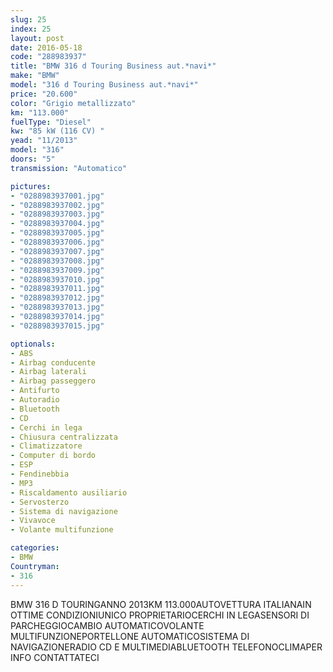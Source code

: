 ```yaml
---
slug: 25
index: 25
layout: post
date: 2016-05-18
code: "288983937"
title: "BMW 316 d Touring Business aut.*navi*"
make: "BMW"
model: "316 d Touring Business aut.*navi*"
price: "20.600"
color: "Grigio metallizzato"
km: "113.000"
fuelType: "Diesel"
kw: "85 kW (116 CV) "
yead: "11/2013"
model: "316"
doors: "5"
transmission: "Automatico"

pictures:
- "0288983937001.jpg"
- "0288983937002.jpg"
- "0288983937003.jpg"
- "0288983937004.jpg"
- "0288983937005.jpg"
- "0288983937006.jpg"
- "0288983937007.jpg"
- "0288983937008.jpg"
- "0288983937009.jpg"
- "0288983937010.jpg"
- "0288983937011.jpg"
- "0288983937012.jpg"
- "0288983937013.jpg"
- "0288983937014.jpg"
- "0288983937015.jpg"

optionals:
- ABS
- Airbag conducente
- Airbag laterali
- Airbag passeggero
- Antifurto
- Autoradio
- Bluetooth
- CD
- Cerchi in lega
- Chiusura centralizzata
- Climatizzatore
- Computer di bordo
- ESP
- Fendinebbia
- MP3
- Riscaldamento ausiliario
- Servosterzo
- Sistema di navigazione
- Vivavoce
- Volante multifunzione

categories:
- BMW
Countryman:
- 316
---
```

BMW 316 D TOURINGANNO 2013KM 113.000AUTOVETTURA ITALIANAIN OTTIME CONDIZIONIUNICO PROPRIETARIOCERCHI IN LEGASENSORI DI PARCHEGGIOCAMBIO AUTOMATICOVOLANTE MULTIFUNZIONEPORTELLONE AUTOMATICOSISTEMA DI NAVIGAZIONERADIO CD E MULTIMEDIABLUETOOTH TELEFONOCLIMAPER INFO CONTATTATECI